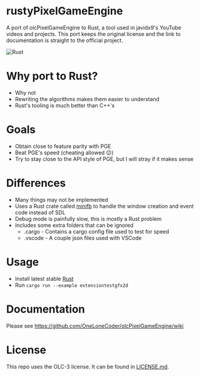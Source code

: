 # rustyPixelGameEngine
A port of olcPixelGameEngine to Rust, a tool used in javidx9's YouTube videos and projects. This port keeps the original license and the link to documentation is straight to the official project.

![Rust](https://github.com/ElementG9/rustyPixelGameEngine/workflows/Rust/badge.svg)

# Why port to Rust?
  * Why not
  * Rewriting the algorithms makes them easier to understand
  * Rust's tooling is much better than C++'s

# Goals
* Obtain close to feature parity with PGE
* Beat PGE's speed (cheating allowed 😉)
* Try to stay close to the API style of PGE, but I will stray if it makes sense

# Differences
* Many things may not be implemented
* Uses a Rust crate called [minifb](https://github.com/emoon/rust_minifb) to handle the window creation and event code instead of SDL
* Debug mode is painfully slow, this is mostly a Rust problem
* Includes some extra folders that can be ignored
  * .cargo - Contains a cargo config file used to test for speed
  * .vscode - A couple json files used with VSCode

# Usage
* Install latest stable [Rust](https://www.rust-lang.org/)
* Run `cargo run --example extensiontestgfx2d`

# Documentation
Please see https://github.com/OneLoneCoder/olcPixelGameEngine/wiki

# License
This repo uses the OLC-3 license. It can be found in [LICENSE.md](LICENSE.md).
